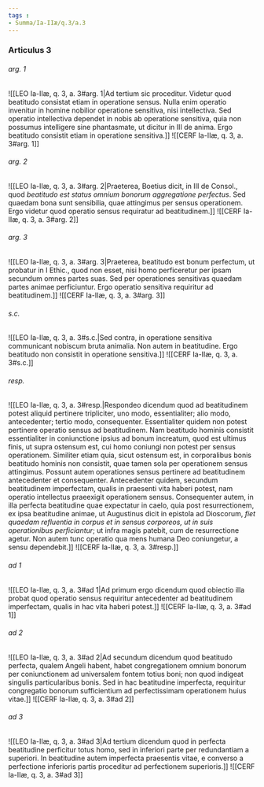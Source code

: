 ```yaml
---
tags : 
- Summa/Ia-IIæ/q.3/a.3
---
```


### Articulus 3

###### arg. 1
![[LEO Ia-IIæ, q. 3, a. 3#arg. 1|Ad tertium sic proceditur. Videtur quod beatitudo consistat etiam in operatione sensus. Nulla enim operatio invenitur in homine nobilior operatione sensitiva, nisi intellectiva. Sed operatio intellectiva dependet in nobis ab operatione sensitiva, quia non possumus intelligere sine phantasmate, ut dicitur in III de anima. Ergo beatitudo consistit etiam in operatione sensitiva.]]
![[CERF Ia-IIæ, q. 3, a. 3#arg. 1]]

###### arg. 2
![[LEO Ia-IIæ, q. 3, a. 3#arg. 2|Praeterea, Boetius dicit, in III de Consol., quod *beatitudo est status omnium bonorum aggregatione perfectus*. Sed quaedam bona sunt sensibilia, quae attingimus per sensus operationem. Ergo videtur quod operatio sensus requiratur ad beatitudinem.]]
![[CERF Ia-IIæ, q. 3, a. 3#arg. 2]]

###### arg. 3
![[LEO Ia-IIæ, q. 3, a. 3#arg. 3|Praeterea, beatitudo est bonum perfectum, ut probatur in I Ethic., quod non esset, nisi homo perficeretur per ipsam secundum omnes partes suas. Sed per operationes sensitivas quaedam partes animae perficiuntur. Ergo operatio sensitiva requiritur ad beatitudinem.]]
![[CERF Ia-IIæ, q. 3, a. 3#arg. 3]]

###### s.c.
![[LEO Ia-IIæ, q. 3, a. 3#s.c.|Sed contra, in operatione sensitiva communicant nobiscum bruta animalia. Non autem in beatitudine. Ergo beatitudo non consistit in operatione sensitiva.]]
![[CERF Ia-IIæ, q. 3, a. 3#s.c.]]

###### resp.
![[LEO Ia-IIæ, q. 3, a. 3#resp.|Respondeo dicendum quod ad beatitudinem potest aliquid pertinere tripliciter, uno modo, essentialiter; alio modo, antecedenter; tertio modo, consequenter. Essentialiter quidem non potest pertinere operatio sensus ad beatitudinem. Nam beatitudo hominis consistit essentialiter in coniunctione ipsius ad bonum increatum, quod est ultimus finis, ut supra ostensum est, cui homo coniungi non potest per sensus operationem. Similiter etiam quia, sicut ostensum est, in corporalibus bonis beatitudo hominis non consistit, quae tamen sola per operationem sensus attingimus. Possunt autem operationes sensus pertinere ad beatitudinem antecedenter et consequenter. Antecedenter quidem, secundum beatitudinem imperfectam, qualis in praesenti vita haberi potest, nam operatio intellectus praeexigit operationem sensus. Consequenter autem, in illa perfecta beatitudine quae expectatur in caelo, quia post resurrectionem, ex ipsa beatitudine animae, ut Augustinus dicit in epistola ad Dioscorum, *fiet quaedam refluentia in corpus et in sensus corporeos, ut in suis operationibus perficiantur*; ut infra magis patebit, cum de resurrectione agetur. Non autem tunc operatio qua mens humana Deo coniungetur, a sensu dependebit.]]
![[CERF Ia-IIæ, q. 3, a. 3#resp.]]

###### ad 1
![[LEO Ia-IIæ, q. 3, a. 3#ad 1|Ad primum ergo dicendum quod obiectio illa probat quod operatio sensus requiritur antecedenter ad beatitudinem imperfectam, qualis in hac vita haberi potest.]]
![[CERF Ia-IIæ, q. 3, a. 3#ad 1]]

###### ad 2
![[LEO Ia-IIæ, q. 3, a. 3#ad 2|Ad secundum dicendum quod beatitudo perfecta, qualem Angeli habent, habet congregationem omnium bonorum per coniunctionem ad universalem fontem totius boni; non quod indigeat singulis particularibus bonis. Sed in hac beatitudine imperfecta, requiritur congregatio bonorum sufficientium ad perfectissimam operationem huius vitae.]]
![[CERF Ia-IIæ, q. 3, a. 3#ad 2]]

###### ad 3
![[LEO Ia-IIæ, q. 3, a. 3#ad 3|Ad tertium dicendum quod in perfecta beatitudine perficitur totus homo, sed in inferiori parte per redundantiam a superiori. In beatitudine autem imperfecta praesentis vitae, e converso a perfectione inferioris partis proceditur ad perfectionem superioris.]]
![[CERF Ia-IIæ, q. 3, a. 3#ad 3]]

